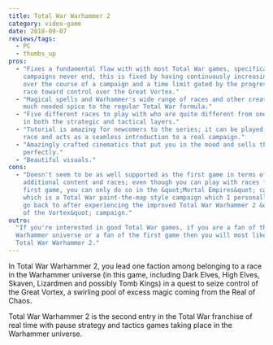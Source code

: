 ```yaml
---
title: Total War Warhammer 2
category: video-game
date: 2018-09-07
reviews/tags:
  - PC
  - thumbs_up
pros:
  - "Fixes a fundamental flaw with with most Total War games, specifically that
    campaigns never end, this is fixed by having continuously increasing stakes
    over the course of a campaign and a time limit gated by the progress of each
    race toward control over the Great Vortex."
  - "Magical spells and Warhammer's wide range of races and other creatures adds
    much needed spice to the regular Total War formula."
  - "Five different races to play with who are quite different from one another
    in both the strategic and tactical layers."
  - "Tutorial is amazing for newcomers to the series; it can be played with any
    race and acts as a seamless introduction to a real campaign."
  - "Amazingly crafted cinematics that put you in the mood and sells the fantasy
    perfectly."
  - "Beautiful visuals."
cons:
  - "Doesn't seem to be as well supported as the first game in terms of
    additional content and races; even though you can play with races from the
    first game, you can only do so in the &quot;Mortal Empires&quot; campaign
    which is a Total War paint-the-map style campaign which I personally can't
    go back to after experiencing the improved Total War Warhammer 2 &quot;Eye
    of the Vortex&quot; campaign."
outro:
  "If you're interested in good Total War games, if you are a fan of the
  Warhammer universe or a fan of the first game then you will most likely enjoy
  Total War Warhammer 2."
---
```


In Total War Warhammer 2, you lead one faction among belonging to a race in the
Warhammer universe (in this game, including Dark Elves, High Elves, Skaven,
Lizardmen and possibly Tomb Kings) in a quest to seize control of the Great
Vortex, a swirling pool of excess magic coming from the Real of Chaos.

Total War Warhammer 2 is the second entry in the Total War franchise of real
time with pause strategy and tactics games taking place in the Warhammer
universe.

